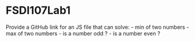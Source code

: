 # FSDI107Lab1
Provide a GitHub link for an JS file that can solve:  - min of two numbers  - max of two numbers  - is a number odd ?  - is a number even ?
